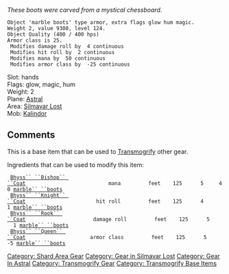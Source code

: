 *These boots were carved from a mystical chessboard.*

    Object 'marble boots' type armor, extra flags glow hum magic.
    Weight 2, value 9300, level 124.
    Object Quality (400 / 400 hps)
    Armor class is 25.
     Modifies damage roll by  4 continuous
     Modifies hit roll by  2 continuous
     Modifies mana by  50 continuous
     Modifies armor class by  -25 continuous

Slot: hands  
Flags: glow, magic, hum  
Weight: 2  
Plane: [Astral](:Category:_Astral.md "wikilink")  
Area: [Silmavar Lost](:Category:_Silmavar_Lost.md "wikilink")  
Mob: [Kalindor](Kalindor "wikilink")  

## Comments

This is a base item that can be used to
[Transmogrify](transmogrify.md "wikilink") other gear.

Ingredients that can be used to modify this item:

` `[`Bhyss`` ``Bishop`` ``Coat`](Bhyss_Bishop_Coat "wikilink")`                           mana         feet    125      5     40 `[`marble`` ``boots`](marble_boots "wikilink")  
` `[`Bhyss`` ``Knight`` ``Coat`](Bhyss_Knight_Coat "wikilink")`                       hit roll         feet    125      4      1 `[`marble`` ``boots`](marble_boots "wikilink")  
` `[`Bhyss`` ``Rook`` ``Coat`](Bhyss_Rook_Coat "wikilink")`                      damage roll         feet    125      5      1 `[`marble`` ``boots`](marble_boots "wikilink")  
` `[`Bhyss`` ``Queen`` ``Coat`](Bhyss_Queen_Coat "wikilink")`                     armor class         feet    125      5     -5 `[`marble`` ``boots`](marble_boots "wikilink")

[Category: Shard Area Gear](Category:_Shard_Area_Gear "wikilink")
[Category: Gear in Silmavar
Lost](Category:_Gear_in_Silmavar_Lost "wikilink") [Category: Gear In
Astral](Category:_Gear_In_Astral "wikilink") [Category: Transmogrify
Gear](Category:_Transmogrify_Gear "wikilink") [Category: Transmogrify
Base Items](Category:_Transmogrify_Base_Items "wikilink")
